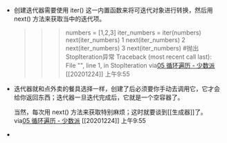 - 创建迭代器需要使用 iter() 这一内置函数来将可迭代对象进行转换，然后用 next() 方法来获取当中的迭代项。
  
  >>> numbers = [1,2,3]
  >>> iter_numbers = iter(numbers)
  >>> next(iter_numbers)
  1
  >>> next(iter_numbers)
  2
  >>> next(iter_numbers)
  3
  >>> next(iter_numbers) #抛出StopIteration异常
  Traceback (most recent call last):
    File "<stdin>", line 1, in <module>
  StopIteration
  via[05 循环遍历 - 少数派](https://sspai.com/post/62471)
  [[20201224]] 上午9:55
- 迭代器就和点外卖的餐具选择一样，创建了后必须要你手动去调用它，它才会给你返回东西；迭代器一旦迭代完成后，它就是一个空容器了。
  
  当然，每次用 next() 方法来获取特别麻烦；这时就要谈到[[生成器]]了。
  via[05 循环遍历 - 少数派](https://sspai.com/post/62471)
  [[20201224]] 上午9:55
- 
